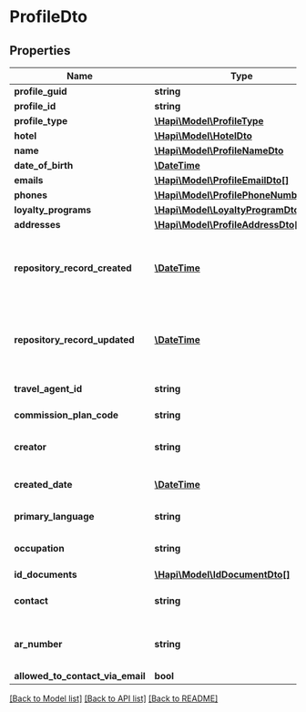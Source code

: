 # ProfileDto

## Properties
Name | Type | Description | Notes
------------ | ------------- | ------------- | -------------
**profile_guid** | **string** |  | [optional] 
**profile_id** | **string** |  | [optional] 
**profile_type** | [**\Hapi\Model\ProfileType**](ProfileType.md) |  | [optional] 
**hotel** | [**\Hapi\Model\HotelDto**](HotelDto.md) |  | [optional] 
**name** | [**\Hapi\Model\ProfileNameDto**](ProfileNameDto.md) |  | [optional] 
**date_of_birth** | [**\DateTime**](\DateTime.md) |  | [optional] 
**emails** | [**\Hapi\Model\ProfileEmailDto[]**](ProfileEmailDto.md) |  | [optional] 
**phones** | [**\Hapi\Model\ProfilePhoneNumberDto[]**](ProfilePhoneNumberDto.md) |  | [optional] 
**loyalty_programs** | [**\Hapi\Model\LoyaltyProgramDto[]**](LoyaltyProgramDto.md) |  | [optional] 
**addresses** | [**\Hapi\Model\ProfileAddressDto[]**](ProfileAddressDto.md) |  | [optional] 
**repository_record_created** | [**\DateTime**](\DateTime.md) | Record create date in repository, in YYYY-MM-DDThh:mm:ss.sss format | [optional] 
**repository_record_updated** | [**\DateTime**](\DateTime.md) | Record update date in repository, in YYYY-MM-DDThh:mm:ss.sss format | [optional] 
**travel_agent_id** | **string** | Travel Agent IATA number | [optional] 
**commission_plan_code** | **string** | Commission plan for Travel Agent | [optional] 
**creator** | **string** | User or interface who created the profile | [optional] 
**created_date** | [**\DateTime**](\DateTime.md) | Date and Time the profile was created | [optional] 
**primary_language** | **string** | Primary language of individual | [optional] 
**occupation** | **string** | Job title, occupation of guest | [optional] 
**id_documents** | [**\Hapi\Model\IdDocumentDto[]**](IdDocumentDto.md) |  | [optional] 
**contact** | **string** | Contact info (non-guest profile) | [optional] 
**ar_number** | **string** | Accounts receivable number (non-guest profile) | [optional] 
**allowed_to_contact_via_email** | **bool** |  | [optional] 

[[Back to Model list]](../README.md#documentation-for-models) [[Back to API list]](../README.md#documentation-for-api-endpoints) [[Back to README]](../README.md)

